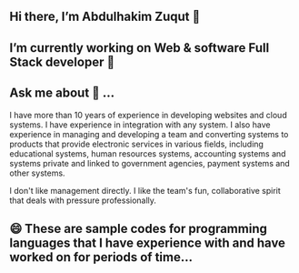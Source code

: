 ## Hi there, I’m Abdulhakim Zuqut 👋

## I’m currently working on Web & software Full Stack developer 🔭

## Ask me about 💬 ...

I have more than 10 years of experience in developing websites and cloud systems. I have experience in integration with any system. I also have experience in managing and developing a team and converting systems to products that provide electronic services in various fields, including educational systems, human resources systems, accounting systems and systems private and linked to government agencies, payment systems and other systems.

I don't like management directly. I like the team's fun, collaborative spirit that deals with pressure professionally.

## 😄 These are sample codes for programming languages ​​that I have experience with and have worked on for periods of time...



<!--
**abomaher/abomaher** is a ✨ _special_ ✨ repository because its `README.md` (this file) appears on your GitHub profile.

Here are some ideas to get you started:

- 🔭 I’m currently working on ...
- 🌱 I’m currently learning ...
- 👯 I’m looking to collaborate on ...
- 🤔 I’m looking for help with ...
- 💬 Ask me about ...
- 📫 How to reach me: ...
- 😄 Pronouns: ...
- ⚡ Fun fact: ...
-->
